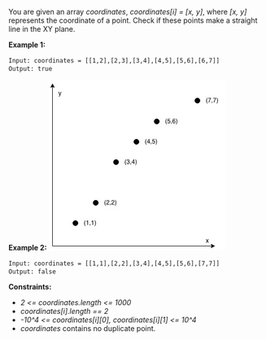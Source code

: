 You are given an array *coordinates*, *coordinates[i] = [x, y]*, where *[x, y]* represents the coordinate of a point. Check if these points make a straight line in the XY plane.

**Example 1:**
```
Input: coordinates = [[1,2],[2,3],[3,4],[4,5],[5,6],[6,7]]
Output: true
```

**Example 2:**
![](Plot2.jpg)
```
Input: coordinates = [[1,1],[2,2],[3,4],[4,5],[5,6],[7,7]]
Output: false
```

**Constraints:**
* *2 <= coordinates.length <= 1000*
* *coordinates[i].length == 2*
* *-10^4 <= coordinates[i][0], coordinates[i][1] <= 10^4*
* *coordinates* contains no duplicate point.